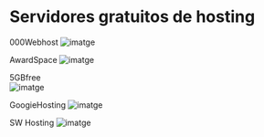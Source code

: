 # Servidores gratuitos de hosting
  000Webhost
  ![imatge](https://github.com/user-attachments/assets/5d24a7f1-774c-46f0-9a03-d1881e4f96ae)

  AwardSpace
  ![imatge](https://github.com/user-attachments/assets/0314ae10-1fa7-4df6-a527-b4be93aed582)

  5GBfree  
  ![imatge](https://github.com/user-attachments/assets/a743acb6-50bc-4df9-ad04-3494b47feb93)

  GoogieHosting 
  ![imatge](https://github.com/user-attachments/assets/f9402ab7-3de9-44e8-8d7d-26abf24a38d3)
  
  SW Hosting
  ![imatge](https://github.com/user-attachments/assets/e914da31-fdab-4f90-85dd-53bbbca557d8)
